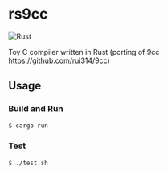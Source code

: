 # rs9cc
![Rust](https://github.com/ukiyoyo/rs9cc/workflows/Rust/badge.svg?branch=main)

Toy C compiler written in Rust (porting of 9cc https://github.com/rui314/9cc)

## Usage

### Build and Run
```bash
$ cargo run
```

### Test
```bash
$ ./test.sh
```
